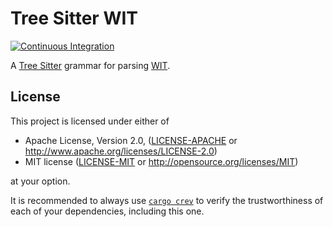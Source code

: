 # Tree Sitter WIT

[![Continuous Integration](https://github.com/Michael-F-Bryan/wit-lsp/actions/workflows/ci.yml/badge.svg)](https://github.com/Michael-F-Bryan/wit-lsp/actions/workflows/ci.yml)

A [Tree Sitter][ts] grammar for parsing [WIT][wit].

## License

This project is licensed under either of

- Apache License, Version 2.0, ([LICENSE-APACHE](../LICENSE-APACHE.md) or
  <http://www.apache.org/licenses/LICENSE-2.0>)
- MIT license ([LICENSE-MIT](../LICENSE-MIT.md) or
   <http://opensource.org/licenses/MIT>)

at your option.

It is recommended to always use [`cargo crev`][crev] to verify the
trustworthiness of each of your dependencies, including this one.

[crev]: https://github.com/crev-dev/cargo-crev
[ts]: https://github.com/tree-sitter/tree-sitter
[wit]: https://github.com/WebAssembly/component-model/blob/main/design/mvp/WIT.md
